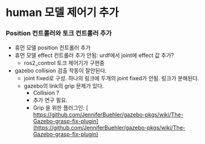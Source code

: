 # human 모델 제어기 추가

### Position 컨트롤러와 토크 컨트롤러 추가

* 휴먼 모델 position 컨트롤러 추가&#x20;
* 휴먼 모델 effect 컨트롤러 추가 안됨: urdf에서 joint에 effect 값 추가?
  * ros2\_control 토크 제어기가 구현중
* gazebo collision 검출 작동이 잘안된다.&#x20;
  * joint fixed로 구성. 하나의 링크에 두개의 joint fixed가 안됨. 링크가 분해된다.&#x20;
  * gazebo의 link의 grip 문제가 있다.&#x20;
    * Collision ?
    * 추가 연구 필요.
    * Grip 을 위한 플러그인: [\
      https://github.com/JenniferBuehler/gazebo-pkgs/wiki/The-Gazebo-grasp-fix-plugin](https://github.com/JenniferBuehler/gazebo-pkgs/wiki/The-Gazebo-grasp-fix-plugin)

